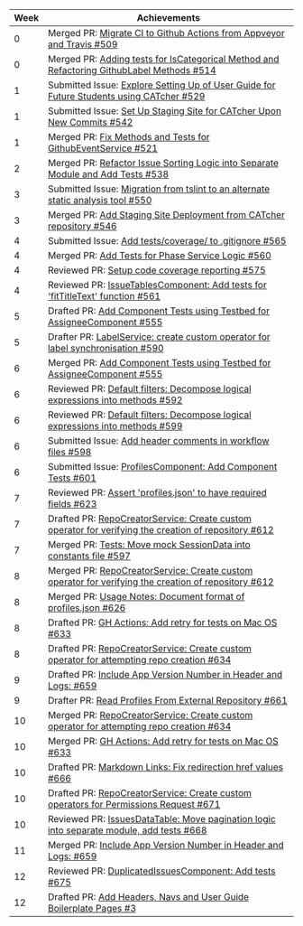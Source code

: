 | Week | Achievements                                                                                                                                 |
| ---- | -------------------------------------------------------------------------------------------------------------------------------------------- |
| 0    | Merged PR: [Migrate CI to Github Actions from Appveyor and Travis #509](https://github.com/CATcher-org/CATcher/pull/509)                     |
| 0    | Merged PR: [Adding tests for IsCategorical Method and Refactoring GithubLabel Methods #514](https://github.com/CATcher-org/CATcher/pull/514) |
| 1    | Submitted Issue: [Explore Setting Up of User Guide for Future Students using CATcher #529](https://github.com/CATcher-org/CATcher/issues/529) |
| 1    | Submitted Issue: [Set Up Staging Site for CATcher Upon New Commits #542](https://github.com/CATcher-org/CATcher/issues/542) |
| 1    | Merged PR: [Fix Methods and Tests for GithubEventService #521](https://github.com/CATcher-org/CATcher/pull/521) |
| 2    | Merged PR: [Refactor Issue Sorting Logic into Separate Module and Add Tests #538](https://github.com/CATcher-org/CATcher/pull/538) |
| 3    | Submitted Issue: [Migration from tslint to an alternate static analysis tool #550](https://github.com/CATcher-org/CATcher/issues/550) |
| 3    | Merged PR: [Add Staging Site Deployment from CATcher repository #546](https://github.com/CATcher-org/CATcher/pull/546) |
| 4    | Submitted Issue: [Add tests/coverage/ to .gitignore #565](https://github.com/CATcher-org/CATcher/issues/565) |
| 4    | Merged PR: [Add Tests for Phase Service Logic #560](https://github.com/CATcher-org/CATcher/pull/560) |
| 4    | Reviewed PR: [Setup code coverage reporting #575](https://github.com/CATcher-org/CATcher/pull/575) |
| 4    | Reviewed PR: [IssueTablesComponent: Add tests for 'fitTitleText' function #561](https://github.com/CATcher-org/CATcher/pull/561) |
| 5    | Drafted PR: [Add Component Tests using Testbed for AssigneeComponent #555](https://github.com/CATcher-org/CATcher/pull/555) |
| 5    | Drafter PR: [LabelService: create custom operator for label synchronisation #590](https://github.com/CATcher-org/CATcher/pull/590) |
| 6    | Merged PR: [Add Component Tests using Testbed for AssigneeComponent #555](https://github.com/CATcher-org/CATcher/pull/555) |
| 6    | Reviewed PR: [Default filters: Decompose logical expressions into methods #592](https://github.com/CATcher-org/CATcher/pull/592) |
| 6    | Reviewed PR: [Default filters: Decompose logical expressions into methods #599](https://github.com/CATcher-org/CATcher/pull/599) |
| 6    | Submitted Issue: [Add header comments in workflow files #598](https://github.com/CATcher-org/CATcher/issues/598) |
| 6    | Submitted Issue: [ProfilesComponent: Add Component Tests #601](https://github.com/CATcher-org/CATcher/issues/601) |
| 7    | Reviewed PR: [Assert 'profiles.json' to have required fields #623](https://github.com/CATcher-org/CATcher/pull/623) |
| 7    | Drafted PR: [RepoCreatorService: Create custom operator for verifying the creation of repository #612](https://github.com/CATcher-org/CATcher/pull/612) | 
| 7    | Merged PR: [Tests: Move mock SessionData into constants file #597](https://github.com/CATcher-org/CATcher/pull/597) | 
| 8    | Merged PR: [RepoCreatorService: Create custom operator for verifying the creation of repository #612](https://github.com/CATcher-org/CATcher/pull/612) | 
| 8    | Merged PR: [Usage Notes: Document format of profiles.json #626](https://github.com/CATcher-org/CATcher/pull/626) | 
| 8    | Drafted PR: [GH Actions: Add retry for tests on Mac OS #633](https://github.com/CATcher-org/CATcher/pull/633) | 
| 8    | Drafted PR: [RepoCreatorService: Create custom operator for attempting repo creation #634](https://github.com/CATcher-org/CATcher/pull/634) | 
| 9    | Drafted PR: [Include App Version Number in Header and Logs: #659](https://github.com/CATcher-org/CATcher/pull/659) |
| 9    | Drafter PR: [Read Profiles From External Repository #661](https://github.com/CATcher-org/CATcher/pull/661) |
| 10   | Merged PR: [RepoCreatorService: Create custom operator for attempting repo creation #634](https://github.com/CATcher-org/CATcher/pull/634) | 
| 10   | Merged PR: [GH Actions: Add retry for tests on Mac OS #633](https://github.com/CATcher-org/CATcher/pull/633) | 
| 10   | Drafted PR: [Markdown Links: Fix redirection href values #666](https://github.com/CATcher-org/CATcher/pull/666) |
| 10   | Drafted PR: [RepoCreatorService: Create custom operators for Permissions Request #671](https://github.com/CATcher-org/CATcher/pull/671) |
| 10   | Reviewed PR: [IssuesDataTable: Move pagination logic into separate module, add tests #668](https://github.com/CATcher-org/CATcher/pull/668) |
| 11   | Merged PR: [Include App Version Number in Header and Logs: #659](https://github.com/CATcher-org/CATcher/pull/659) | 
| 12   | Reviewed PR: [DuplicatedIssuesComponent: Add tests #675](https://github.com/CATcher-org/CATcher/pull/675) |
| 12   | Drafted PR: [Add Headers, Navs and User Guide Boilerplate Pages #3](https://github.com/CATcher-org/catcher-org.github.io/pull/3) |
